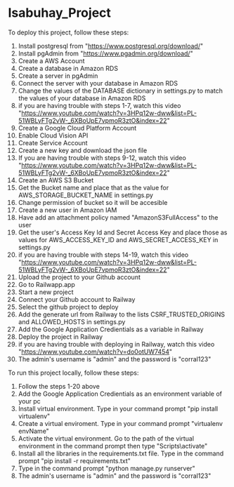 # Isabuhay_Project

To deploy this project, follow these steps:
1. Install postgresql from "https://www.postgresql.org/download/"
2. Install pgAdmin from "https://www.pgadmin.org/download/"
3. Create a AWS Account
4. Create a database in Amazon RDS
5. Create a server in pgAdmin
6. Connect the server with your database in Amazon RDS
7. Change the values of the DATABASE dictionary in settings.py to match the values of your database in Amazon RDS
8. if you are having trouble with steps 1-7, watch this video "https://www.youtube.com/watch?v=3HPq12w-dww&list=PL-51WBLyFTg2vW-_6XBoUpE7vpmoR3ztO&index=22"
9. Create a Google Cloud Platform Account
10. Enable Cloud Vision API
11. Create Service Account
12. Create a new key and download the json file
13. If you are having trouble with steps 9-12, watch this video "https://www.youtube.com/watch?v=3HPq12w-dww&list=PL-51WBLyFTg2vW-_6XBoUpE7vpmoR3ztO&index=22"
14. Create an AWS S3 Bucket
15. Get the Bucket name and place that as the value for AWS_STORAGE_BUCKET_NAME in settings.py 
16. Change permission of bucket so it will be accesible
17. Create a new user in Amazon IAM
18. Have add an attachment policy named "AmazonS3FullAccess" to the user
19. Get the user's Access Key Id and Secret Access Key and place those as values for AWS_ACCESS_KEY_ID and AWS_SECRET_ACCESS_KEY in settings.py
20. if you are having trouble with steps 14-19, watch this video "https://www.youtube.com/watch?v=3HPq12w-dww&list=PL-51WBLyFTg2vW-_6XBoUpE7vpmoR3ztO&index=22"
21. Upload the project to your Github account
22. Go to Railwapp.app
23. Start a new project 
24. Connect your Github account to Railway
25. Select the github project to deploy
26. Add the generate url from Railway to the lists CSRF_TRUSTED_ORIGINS and ALLOWED_HOSTS in settings.py
25. Add the Google Application Credientials as a variable in Railway
26. Deploy the project in Railway
27. if you are having trouble with deploying in Railway, watch this video "https://www.youtube.com/watch?v=do0otUW7454"
28. The admin's username is "admin" and the password is "corral123"

To run this project locally, follow these steps:
1. Follow the steps 1-20 above
2. Add the Google Application Credientials as an environment variable of your pc
3. Install virtual environment. Type in your command prompt "pip install virtualenv"
4. Create a virtual enviroment. Type in your command prompt "virtualenv envName"
5. Activate the virtual environment. Go to the path of the virtual environment in the command prompt then type "Scripts\activate"
6. Install all the libraries in the requirements.txt file. Type in the command prompt "pip install -r requirements.txt"
7. Type in the command prompt "python manage.py runserver"
8. The admin's username is "admin" and the password is "corral123"
